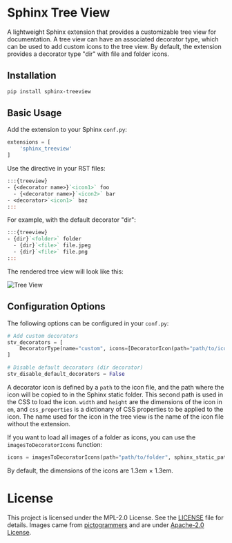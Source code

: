 # Sphinx Tree View

A lightweight Sphinx extension that provides a customizable tree view for documentation.
A tree view can have an associated decorator type, which can be used to add custom icons to the tree view.
By default, the extension provides a decorator type "dir" with file and folder icons.

## Installation

```sh
pip install sphinx-treeview
```

## Basic Usage

Add the extension to your Sphinx `conf.py`:

```python
extensions = [
    'sphinx_treeview'
]
```

Use the directive in your RST files:

```rst
:::{treeview}
- {<decorator name>}`<icon1>` foo
  - {<decorator name>}`<icon2>` bar
- <decorator>`<icon1>` baz
:::
```

For example, with the default decorator "dir":

```rst
:::{treeview}
- {dir}`<folder>` folder
  - {dir}`<file>` file.jpeg
  - {dir}`<file>` file.png
:::
```

The rendered tree view will look like this:

![Tree View](imgs/example.png)

## Configuration Options

The following options can be configured in your `conf.py`:

```python
# Add custom decorators
stv_decorators = [
    DecoratorType(name="custom", icons=[DecoratorIcon(path="path/to/icon.svg", sphinx_static_path="icon/path/for/sphinx/", width=1.3, height=1.3, css_properties={...})])
]

# Disable default decorators (dir decorator)
stv_disable_default_decorators = False
```

A decorator icon is defined by a `path` to the icon file, and the path where the icon will be copied to in the Sphinx static folder.
This second path is used in the CSS to load the icon.
`width` and `height` are the dimensions of the icon in `em`, and `css_properties` is a dictionary of CSS properties to be applied to the icon.
The name used for the icon in the tree view is the name of the icon file without the extension.

If you want to load all images of a folder as icons, you can use the `imagesToDecoratorIcons` function:

```python
icons = imagesToDecoratorIcons(path="path/to/folder", sphinx_static_path="path/to/sphinx/folder")
```

By default, the dimensions of the icons are 1.3em × 1.3em.

# License

This project is licensed under the MPL-2.0 License. See the [LICENSE](LICENSE) file for details.
Images came from [pictogrammers](https://pictogrammers.com/library/mdi/) and are under [Apache-2.0 License](https://pictogrammers.com/docs/general/license/).